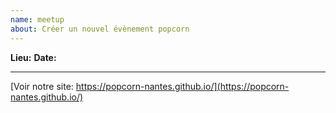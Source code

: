 ```yaml
---
name: meetup
about: Créer un nouvel évènement popcorn
---
```


**Lieu:**
**Date:**

<hr />

[Voir notre site: https://popcorn-nantes.github.io/](https://popcorn-nantes.github.io/)


